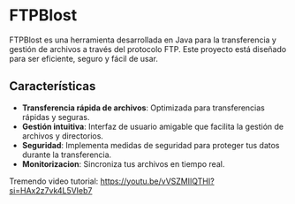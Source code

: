 # FTPBlost

FTPBlost es una herramienta desarrollada en Java para la transferencia y gestión de archivos a través del protocolo FTP. Este proyecto está diseñado para ser eficiente, seguro y fácil de usar.

## Características

- **Transferencia rápida de archivos**: Optimizada para transferencias rápidas y seguras.
- **Gestión intuitiva**: Interfaz de usuario amigable que facilita la gestión de archivos y directorios.
- **Seguridad**: Implementa medidas de seguridad para proteger tus datos durante la transferencia.
- **Monitorizacion**: Sincroniza tus archivos en tiempo real.

Tremendo video tutorial: https://youtu.be/vVSZMIlQTHI?si=HAx2z7vk4L5VIeb7
